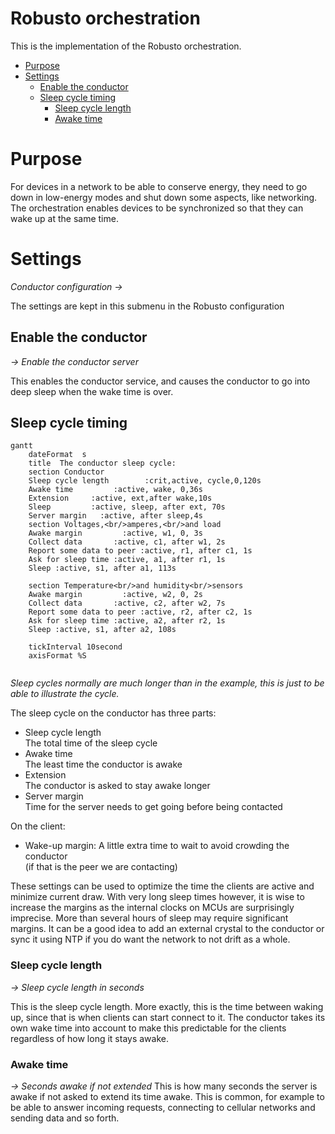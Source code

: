 <!-- omit from toc -->
# Robusto orchestration
This is the implementation of the Robusto orchestration.

- [Purpose](#purpose)
- [Settings](#settings)
  - [Enable the conductor](#enable-the-conductor)
  - [Sleep cycle timing](#sleep-cycle-timing)
    - [Sleep cycle length](#sleep-cycle-length)
    - [Awake time](#awake-time)

# Purpose
For devices in a network to be able to conserve energy, they need to go down in low-energy modes and shut down some aspects, like networking.<br />
The orchestration enables devices to be synchronized so that they can wake up at the same time.
# Settings
_Conductor configuration ->_

The settings are kept in this submenu in the Robusto configuration
## Enable the conductor
_-> Enable the conductor server_

This enables the conductor service, and causes the conductor to go into deep sleep when the wake time is over. 
## Sleep cycle timing

```mermaid
gantt
    dateFormat  s
    title  The conductor sleep cycle:    
    section Conductor  
    Sleep cycle length        :crit,active, cycle,0,120s
    Awake time         :active, wake, 0,36s
    Extension     :active, ext,after wake,10s
    Sleep         :active, sleep, after ext, 70s
    Server margin   :active, after sleep,4s
    section Voltages,<br/>amperes,<br/>and load
    Awake margin         :active, w1, 0, 3s
    Collect data       :active, c1, after w1, 2s
    Report some data to peer :active, r1, after c1, 1s
    Ask for sleep time :active, a1, after r1, 1s
    Sleep :active, s1, after a1, 113s

    section Temperature<br/>and humidity<br/>sensors
    Awake margin         :active, w2, 0, 2s
    Collect data       :active, c2, after w2, 7s
    Report some data to peer :active, r2, after c2, 1s
    Ask for sleep time :active, a2, after r2, 1s
    Sleep :active, s1, after a2, 108s
    
    tickInterval 10second
    axisFormat %S
    
```

_Sleep cycles normally are much longer than in the example, this is just to be able to illustrate the cycle._

The sleep cycle on the conductor has three parts:
* Sleep cycle length<br/>The total time of the sleep cycle
* Awake time<br/>The least time the conductor is awake
* Extension<br/>The conductor is asked to stay awake longer
* Server margin<br/>Time for the server needs to get going before being contacted

On the client:
* Wake-up margin:  A little extra time to wait to avoid crowding the conductor<br/> (if that is the peer we are contacting)

These settings can be used to optimize the time the clients are active and minimize current draw. With very long sleep times however, it is wise to increase the margins as the internal clocks on MCUs are surprisingly imprecise. More than several hours of sleep may require significant margins. It can be a good idea to add an external crystal to the conductor or sync it using NTP if you do want the network to not drift as a whole. 

### Sleep cycle length
_-> Sleep cycle length in seconds_

This is the sleep cycle length. More exactly, this is the time between waking up, since that is when clients can start connect to it. The conductor takes its own wake time into account to make this predictable for the clients regardless of how long it stays awake.

### Awake time
_-> Seconds awake if not extended_
This is how many seconds the server is awake if not asked to extend its time awake. This is common, for example to be able to answer incoming requests, connecting to cellular networks and sending data and so forth. 
